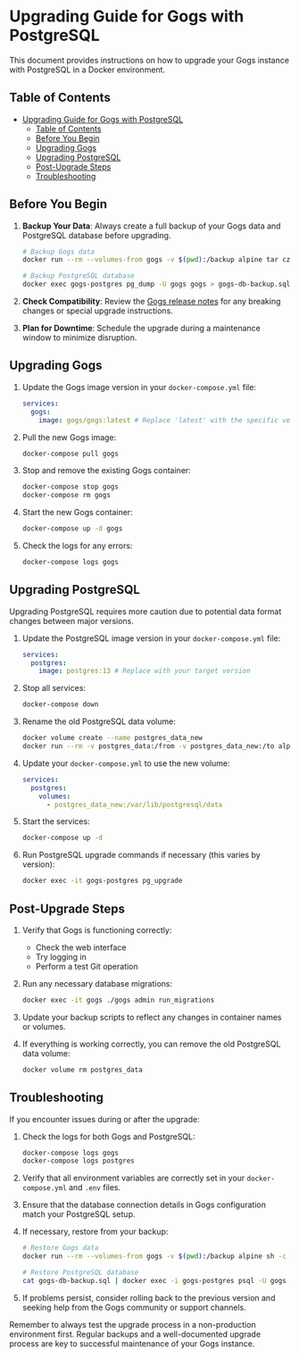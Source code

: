# Upgrading Guide for Gogs with PostgreSQL

This document provides instructions on how to upgrade your Gogs instance with PostgreSQL in a Docker environment.

## Table of Contents

- [Upgrading Guide for Gogs with PostgreSQL](#upgrading-guide-for-gogs-with-postgresql)
  - [Table of Contents](#table-of-contents)
  - [Before You Begin](#before-you-begin)
  - [Upgrading Gogs](#upgrading-gogs)
  - [Upgrading PostgreSQL](#upgrading-postgresql)
  - [Post-Upgrade Steps](#post-upgrade-steps)
  - [Troubleshooting](#troubleshooting)

## Before You Begin

1. **Backup Your Data**: Always create a full backup of your Gogs data and PostgreSQL database before upgrading.

   ```bash
   # Backup Gogs data
   docker run --rm --volumes-from gogs -v $(pwd):/backup alpine tar czvf /backup/gogs-data-backup.tar.gz /data

   # Backup PostgreSQL database
   docker exec gogs-postgres pg_dump -U gogs gogs > gogs-db-backup.sql
   ```

2. **Check Compatibility**: Review the [Gogs release notes](https://github.com/gogs/gogs/releases) for any breaking changes or special upgrade instructions.

3. **Plan for Downtime**: Schedule the upgrade during a maintenance window to minimize disruption.

## Upgrading Gogs

1. Update the Gogs image version in your `docker-compose.yml` file:

   ```yaml
   services:
     gogs:
       image: gogs/gogs:latest # Replace 'latest' with the specific version if desired
   ```

2. Pull the new Gogs image:

   ```bash
   docker-compose pull gogs
   ```

3. Stop and remove the existing Gogs container:

   ```bash
   docker-compose stop gogs
   docker-compose rm gogs
   ```

4. Start the new Gogs container:

   ```bash
   docker-compose up -d gogs
   ```

5. Check the logs for any errors:

   ```bash
   docker-compose logs gogs
   ```

## Upgrading PostgreSQL

Upgrading PostgreSQL requires more caution due to potential data format changes between major versions.

1. Update the PostgreSQL image version in your `docker-compose.yml` file:

   ```yaml
   services:
     postgres:
       image: postgres:13 # Replace with your target version
   ```

2. Stop all services:

   ```bash
   docker-compose down
   ```

3. Rename the old PostgreSQL data volume:

   ```bash
   docker volume create --name postgres_data_new
   docker run --rm -v postgres_data:/from -v postgres_data_new:/to alpine ash -c "cd /from ; cp -av . /to"
   ```

4. Update your `docker-compose.yml` to use the new volume:

   ```yaml
   services:
     postgres:
       volumes:
         - postgres_data_new:/var/lib/postgresql/data
   ```

5. Start the services:

   ```bash
   docker-compose up -d
   ```

6. Run PostgreSQL upgrade commands if necessary (this varies by version):

   ```bash
   docker exec -it gogs-postgres pg_upgrade
   ```

## Post-Upgrade Steps

1. Verify that Gogs is functioning correctly:

   - Check the web interface
   - Try logging in
   - Perform a test Git operation

2. Run any necessary database migrations:

   ```bash
   docker exec -it gogs ./gogs admin run_migrations
   ```

3. Update your backup scripts to reflect any changes in container names or volumes.

4. If everything is working correctly, you can remove the old PostgreSQL data volume:

   ```bash
   docker volume rm postgres_data
   ```

## Troubleshooting

If you encounter issues during or after the upgrade:

1. Check the logs for both Gogs and PostgreSQL:

   ```bash
   docker-compose logs gogs
   docker-compose logs postgres
   ```

2. Verify that all environment variables are correctly set in your `docker-compose.yml` and `.env` files.

3. Ensure that the database connection details in Gogs configuration match your PostgreSQL setup.

4. If necessary, restore from your backup:

   ```bash
   # Restore Gogs data
   docker run --rm --volumes-from gogs -v $(pwd):/backup alpine sh -c "cd /data && tar xzvf /backup/gogs-data-backup.tar.gz --strip 1"

   # Restore PostgreSQL database
   cat gogs-db-backup.sql | docker exec -i gogs-postgres psql -U gogs
   ```

5. If problems persist, consider rolling back to the previous version and seeking help from the Gogs community or support channels.

Remember to always test the upgrade process in a non-production environment first. Regular backups and a well-documented upgrade process are key to successful maintenance of your Gogs instance.
